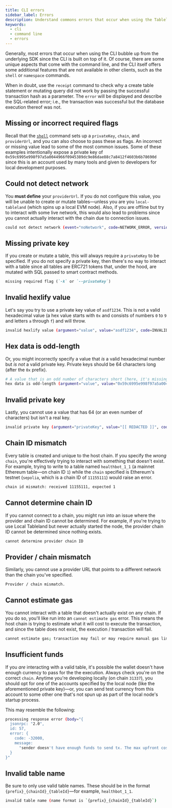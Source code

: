 ```yaml
---
title: CLI errors
sidebar_label: Errors
description: Understand commons errors that occur when using the Tableland CLI.
keywords:
  - cli
  - command line
  - errors
---
```


Generally, most errors that occur when using the CLI bubble up from the underlying SDK since the CLI is built on top of it. Of course, there are some unique aspects that come with the command line, and the CLI itself offers some additional features that are not available in other clients, such as the `shell` or `namespace` commands.

When in doubt, use the `receipt` command to check why a create table statement or mutating query did not work by passing the successful transaction hash as a parameter. The `error` will be displayed and describe the SQL-related error; i.e., the transaction was successful but the database execution thereof was not.

## Missing or incorrect required flags

Recall that the [`shell`](commands#shell) command sets up a `privateKey`, `chain`, and `providerUrl`, and you can also choose to pass these as flags. An incorrect or missing value lead to some of the most common issues. Some of these examples intentionally expose a private key of `0x59c6995e998f97a5a0044966f0945389dc9e86dae88c7a8412f4603b6b78690d` since this is an account used by many tools and given to developers for local development purposes.

## Could not detect network

You **must define** your `providerUrl`. If you do not configure this value, you will be unable to create or mutate tables—unless you are you `local-tableland` (which spins up a local EVM node). Also, if you are offline but try to interact with some live network, this would also lead to problems since you cannot actually interact with the chain due to connection issues.

```bash
could not detect network (event="noNetwork", code=NETWORK_ERROR, version=providers/5.7.2)
```

## Missing private key

If you create or mutate a table, this will always require a `privateKey` to be specified. If you do not specify a private key, then there's no way to interact with a table since all tables are ERC721 tokens that, under the hood, are mutated with SQL passed to smart contract methods.

```md
missing required flag (`-k` or `--privateKey`)
```

## Invalid hexlify value

Let's say you try to use a private key value of `asdf1234`. This is not a valid hexadecimal value (a hex value starts with `0x` and consists of numbers `0` to `9` and letters `a` through `f`) and will throw.

```bash
invalid hexlify value (argument="value", value="asdf1234", code=INVALID_ARGUMENT, version=bytes/5.7.0)
```

## Hex data is odd-length

Or, you might incorrectly specify a value that _is_ a valid hexadecimal number but _is not_ a valid private key. Private keys should be 64 characters long (after the `0x` prefix).

```bash
# A value that is an odd number of characters short (here, it's missing the final character).
hex data is odd-length (argument="value", value="0x59c6995e998f97a5a0044966f0945389dc9e86dae88c7a8412f4603b6b78690", code=INVALID_ARGUMENT, version=bytes/5.7.0)
```

## Invalid private key

Lastly, you cannot use a value that has 64 (or an even number of characters) but isn't a real key.

```bash
invalid private key (argument="privateKey", value="[[ REDACTED ]]", code=INVALID_ARGUMENT, version=signing-key/5.7.0)
```

## Chain ID mismatch

Every table is created and unique to the host chain. If you specify the _wrong_ `chain`, you're effectively trying to interact with something that doesn't exist. For example, trying to write to a table named `healthbot_1_1` (a mainnet Ethereum table—on chain ID `1`) while the `chain` specified is Ethereum's testnet (`sepolia`, which is a chain ID of `11155111`) would raise an error.

```bash
chain id mismatch: received 11155111, expected 1
```

## Cannot determine chain ID

If you cannot connect to a chain, you might run into an issue where the provider and chain ID cannot be determined. For example, if you're trying to use Local Tableland but never actually started the node, the provider chain ID cannot be determined since nothing exists.

```bash
cannot determine provider chain ID
```

## Provider / chain mismatch

Similarly, you cannot use a provider URL that points to a different network than the chain you've specified.

```bash
Provider / chain mismatch.
```

## Cannot estimate gas

You cannot interact with a table that doesn't actually exist on any chain. If you do so, you'll like run into an `cannot estimate gas` error. This means the host chain is trying to estimate what it will cost to execute the transaction, and since the table does not exist, the execution / transaction will fail.

```bash
cannot estimate gas; transaction may fail or may require manual gas limit
```

## Insufficient funds

If you _are_ interacting with a valid table, it's possible the wallet doesn't have enough currency to pass for the the execution. Always check you're on the correct `chain`. Anytime you're developing locally (on chain `31337`), you should opt for one of the accounts specified by the local node (like the aforementioned private key)—or, you can send test currency from this account to some other one that's not spun up as part of the local node's startup process.

This may resemble the following:

<!-- prettier-ignore -->
```bash
processing response error (body="{
  jsonrpc: "2.0",
  id: 57,
  error: {
    code: -32000,
    message:
      "sender doesn't have enough funds to send tx. The max upfront cost is: 86692500809130 and the sender's account only has: 0",
  }
}"
```

## Invalid table name

Be sure to only use valid table names. These should be in the format `{prefix}_{chainId}_{tableId}`—for example, `healthbot_1_1`.

```bash
invalid table name (name format is `{prefix}_{chainId}_{tableId}`)
```
